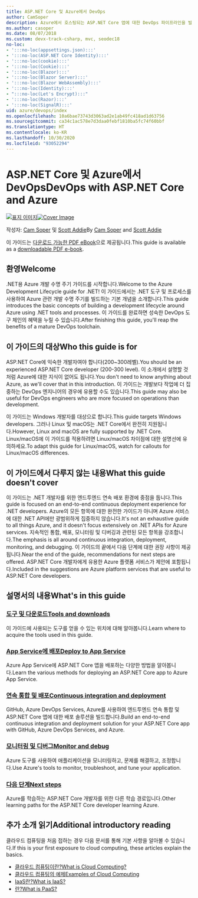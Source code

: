 ```yaml
---
title: ASP.NET Core 및 Azure에서 DevOps
author: CamSoper
description: Azure에서 호스팅되는 ASP.NET Core 앱에 대한 DevOps 파이프라인을 빌드하는 방법에 대한 엔드투엔드 지침을 제공하는 가이드입니다.
ms.author: casoper
ms.date: 08/07/2018
ms.custom: devx-track-csharp, mvc, seodec18
no-loc:
- ':::no-loc(appsettings.json):::'
- ':::no-loc(ASP.NET Core Identity):::'
- ':::no-loc(cookie):::'
- ':::no-loc(Cookie):::'
- ':::no-loc(Blazor):::'
- ':::no-loc(Blazor Server):::'
- ':::no-loc(Blazor WebAssembly):::'
- ':::no-loc(Identity):::'
- ":::no-loc(Let's Encrypt):::"
- ':::no-loc(Razor):::'
- ':::no-loc(SignalR):::'
uid: azure/devops/index
ms.openlocfilehash: 10a6bae73743d3063ad2e1ab49fc418ad1d63756
ms.sourcegitcommit: ca34c1ac578e7d3daa0febf1810ba5fc74f60bbf
ms.translationtype: HT
ms.contentlocale: ko-KR
ms.lasthandoff: 10/30/2020
ms.locfileid: "93052294"
---
```

# <a name="devops-with-aspnet-core-and-azure"></a><span data-ttu-id="0a377-103">ASP.NET Core 및 Azure에서 DevOps</span><span class="sxs-lookup"><span data-stu-id="0a377-103">DevOps with ASP.NET Core and Azure</span></span>

<span data-ttu-id="0a377-104">[![표지 이미지](./media/cover-large.png)](https://aka.ms/devopsbook)</span><span class="sxs-lookup"><span data-stu-id="0a377-104">[![Cover Image](./media/cover-large.png)](https://aka.ms/devopsbook)</span></span>

<span data-ttu-id="0a377-105">작성자: [Cam Soper](https://twitter.com/camsoper) 및 [Scott Addie](https://twitter.com/scottaddie)</span><span class="sxs-lookup"><span data-stu-id="0a377-105">By [Cam Soper](https://twitter.com/camsoper) and [Scott Addie](https://twitter.com/scottaddie)</span></span>

<span data-ttu-id="0a377-106">이 가이드는 [다운로드 가능한 PDF eBook](https://aka.ms/devopsbook)으로 제공됩니다.</span><span class="sxs-lookup"><span data-stu-id="0a377-106">This guide is available as a [downloadable PDF e-book](https://aka.ms/devopsbook).</span></span>

## <a name="welcome"></a><span data-ttu-id="0a377-107">환영</span><span class="sxs-lookup"><span data-stu-id="0a377-107">Welcome</span></span> 

<span data-ttu-id="0a377-108">.NET용 Azure 개발 수명 주기 가이드를 시작합니다.</span><span class="sxs-lookup"><span data-stu-id="0a377-108">Welcome to the Azure Development Lifecycle guide for .NET!</span></span> <span data-ttu-id="0a377-109">이 가이드에서는 .NET 도구 및 프로세스를 사용하여 Azure 관련 개발 수명 주기를 빌드하는 기본 개념을 소개합니다.</span><span class="sxs-lookup"><span data-stu-id="0a377-109">This guide introduces the basic concepts of building a development lifecycle around Azure using .NET tools and processes.</span></span> <span data-ttu-id="0a377-110">이 가이드를 완료하면 성숙한 DevOps 도구 체인의 혜택을 누릴 수 있습니다.</span><span class="sxs-lookup"><span data-stu-id="0a377-110">After finishing this guide, you'll reap the benefits of a mature DevOps toolchain.</span></span>

## <a name="who-this-guide-is-for"></a><span data-ttu-id="0a377-111">이 가이드의 대상</span><span class="sxs-lookup"><span data-stu-id="0a377-111">Who this guide is for</span></span>

<span data-ttu-id="0a377-112">ASP.NET Core에 익숙한 개발자여야 합니다(200~300레벨).</span><span class="sxs-lookup"><span data-stu-id="0a377-112">You should be an experienced ASP.NET Core developer (200-300 level).</span></span> <span data-ttu-id="0a377-113">이 소개에서 설명할 것처럼 Azure에 대한 지식이 없어도 됩니다.</span><span class="sxs-lookup"><span data-stu-id="0a377-113">You don't need to know anything about Azure, as we'll cover that in this introduction.</span></span> <span data-ttu-id="0a377-114">이 가이드는 개발보다 작업에 더 집중하는 DevOps 엔지니어의 경우에 유용할 수도 있습니다.</span><span class="sxs-lookup"><span data-stu-id="0a377-114">This guide may also be useful for DevOps engineers who are more focused on operations than development.</span></span>

<span data-ttu-id="0a377-115">이 가이드는 Windows 개발자를 대상으로 합니다.</span><span class="sxs-lookup"><span data-stu-id="0a377-115">This guide targets Windows developers.</span></span> <span data-ttu-id="0a377-116">그러나 Linux 및 macOS는 .NET Core에서 완전히 지원됩니다.</span><span class="sxs-lookup"><span data-stu-id="0a377-116">However, Linux and macOS are fully supported by .NET Core.</span></span> <span data-ttu-id="0a377-117">Linux/macOS에 이 가이드를 적용하려면 Linux/macOS 차이점에 대한 설명선에 유의하세요.</span><span class="sxs-lookup"><span data-stu-id="0a377-117">To adapt this guide for Linux/macOS, watch for callouts for Linux/macOS differences.</span></span>

## <a name="what-this-guide-doesnt-cover"></a><span data-ttu-id="0a377-118">이 가이드에서 다루지 않는 내용</span><span class="sxs-lookup"><span data-stu-id="0a377-118">What this guide doesn't cover</span></span>

<span data-ttu-id="0a377-119">이 가이드는 .NET 개발자를 위한 엔드투엔드 연속 배포 환경에 중점을 둡니다.</span><span class="sxs-lookup"><span data-stu-id="0a377-119">This guide is focused on an end-to-end continuous deployment experience for .NET developers.</span></span> <span data-ttu-id="0a377-120">Azure의 모든 항목에 대한 완전한 가이드가 아니며 Azure 서비스에 대한 .NET API에만 광범위하게 집중하지 않습니다.</span><span class="sxs-lookup"><span data-stu-id="0a377-120">It's not an exhaustive guide to all things Azure, and it doesn't focus extensively on .NET APIs for Azure services.</span></span> <span data-ttu-id="0a377-121">지속적인 통합, 배포, 모니터링 및 디버깅과 관련된 모든 항목을 강조합니다.</span><span class="sxs-lookup"><span data-stu-id="0a377-121">The emphasis is all around continuous integration, deployment, monitoring, and debugging.</span></span> <span data-ttu-id="0a377-122">이 가이드의 끝에서 다음 단계에 대한 권장 사항이 제공됩니다.</span><span class="sxs-lookup"><span data-stu-id="0a377-122">Near the end of the guide, recommendations for next steps are offered.</span></span> <span data-ttu-id="0a377-123">ASP.NET Core 개발자에게 유용한 Azure 플랫폼 서비스가 제안에 포함됩니다.</span><span class="sxs-lookup"><span data-stu-id="0a377-123">Included in the suggestions are Azure platform services that are useful to ASP.NET Core developers.</span></span>

## <a name="whats-in-this-guide"></a><span data-ttu-id="0a377-124">설명서의 내용</span><span class="sxs-lookup"><span data-stu-id="0a377-124">What's in this guide</span></span>

### <a name="tools-and-downloads"></a>[<span data-ttu-id="0a377-125">도구 및 다운로드</span><span class="sxs-lookup"><span data-stu-id="0a377-125">Tools and downloads</span></span>](xref:azure/devops/tools-and-downloads)

<span data-ttu-id="0a377-126">이 가이드에 사용되는 도구를 얻을 수 있는 위치에 대해 알아봅니다.</span><span class="sxs-lookup"><span data-stu-id="0a377-126">Learn where to acquire the tools used in this guide.</span></span>

### <a name="deploy-to-app-service"></a>[<span data-ttu-id="0a377-127">App Service에 배포</span><span class="sxs-lookup"><span data-stu-id="0a377-127">Deploy to App Service</span></span>](xref:azure/devops/deploy-to-app-service)

<span data-ttu-id="0a377-128">Azure App Service에 ASP.NET Core 앱을 배포하는 다양한 방법을 알아봅니다.</span><span class="sxs-lookup"><span data-stu-id="0a377-128">Learn the various methods for deploying an ASP.NET Core app to Azure App Service.</span></span>

### <a name="continuous-integration-and-deployment"></a>[<span data-ttu-id="0a377-129">연속 통합 및 배포</span><span class="sxs-lookup"><span data-stu-id="0a377-129">Continuous integration and deployment</span></span>](xref:azure/devops/cicd)

<span data-ttu-id="0a377-130">GitHub, Azure DevOps Services, Azure를 사용하여 엔드투엔드 연속 통합 및 ASP.NET Core 앱에 대한 배포 솔루션을 빌드합니다.</span><span class="sxs-lookup"><span data-stu-id="0a377-130">Build an end-to-end continuous integration and deployment solution for your ASP.NET Core app with GitHub, Azure DevOps Services, and Azure.</span></span>

### <a name="monitor-and-debug"></a>[<span data-ttu-id="0a377-131">모니터링 및 디버그</span><span class="sxs-lookup"><span data-stu-id="0a377-131">Monitor and debug</span></span>](xref:azure/devops/monitor)

<span data-ttu-id="0a377-132">Azure 도구를 사용하여 애플리케이션을 모니터링하고, 문제를 해결하고, 조정합니다.</span><span class="sxs-lookup"><span data-stu-id="0a377-132">Use Azure's tools to monitor, troubleshoot, and tune your application.</span></span>

### <a name="next-steps"></a>[<span data-ttu-id="0a377-133">다음 단계</span><span class="sxs-lookup"><span data-stu-id="0a377-133">Next steps</span></span>](xref:azure/devops/next-steps)

<span data-ttu-id="0a377-134">Azure를 학습하는 ASP.NET Core 개발자를 위한 다른 학습 경로입니다.</span><span class="sxs-lookup"><span data-stu-id="0a377-134">Other learning paths for the ASP.NET Core developer learning Azure.</span></span>

## <a name="additional-introductory-reading"></a><span data-ttu-id="0a377-135">추가 소개 읽기</span><span class="sxs-lookup"><span data-stu-id="0a377-135">Additional introductory reading</span></span>

<span data-ttu-id="0a377-136">클라우드 컴퓨팅을 처음 접하는 경우 다음 문서를 통해 기본 사항을 알아볼 수 있습니다.</span><span class="sxs-lookup"><span data-stu-id="0a377-136">If this is your first exposure to cloud computing, these articles explain the basics.</span></span>

* [<span data-ttu-id="0a377-137">클라우드 컴퓨팅이란?</span><span class="sxs-lookup"><span data-stu-id="0a377-137">What is Cloud Computing?</span></span>](https://azure.microsoft.com/overview/what-is-cloud-computing/)
* [<span data-ttu-id="0a377-138">클라우드 컴퓨팅의 예제</span><span class="sxs-lookup"><span data-stu-id="0a377-138">Examples of Cloud Computing</span></span>](https://azure.microsoft.com/overview/examples-of-cloud-computing/)
* [<span data-ttu-id="0a377-139">IaaS란?</span><span class="sxs-lookup"><span data-stu-id="0a377-139">What is IaaS?</span></span>](https://azure.microsoft.com/overview/what-is-iaas/)
* [<span data-ttu-id="0a377-140">란?</span><span class="sxs-lookup"><span data-stu-id="0a377-140">What is PaaS?</span></span>](https://azure.microsoft.com/overview/what-is-paas/)

